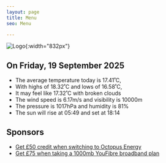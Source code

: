 ```yaml
---
layout: page
title: Menu
seo: Menu

---
```


![Logo](/images/logo.jpg){:width="832px"}

<!-- weather_marker starts -->
## On Friday, 19 September 2025

- The average temperature today is 17.41˚C,
- With highs of 18.32˚C and lows of 16.58˚C,
- It may feel like 17.32˚C with broken clouds
- The wind speed is 6.17m/s and visibility is 10000m
- The pressure is 1017hPa and humidity is 81%
- The sun will rise at 05:49 and set at 18:14

<!-- weather_marker ends -->

## Sponsors

- [Get £50 credit when switching to Octopus Energy](https://bit.ly/3oD1nnS)
- [Get £75 when taking a 1000mb YouFibre broadband plan](https://aklam.io/91zWhU?)
